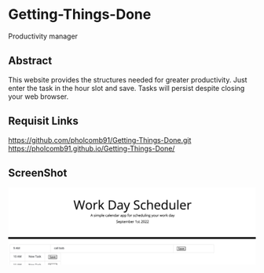 # Getting-Things-Done
Productivity manager


## Abstract
This website provides the structures needed for greater productivity. Just enter the task in the hour slot and save. Tasks will persist despite closing your web browser. 

## Requisit Links
https://github.com/pholcomb91/Getting-Things-Done.git
https://pholcomb91.github.io/Getting-Things-Done/

## ScreenShot

!["Productivity in action"](./GTD%20Screen.png?raw=true "Getting Things Done Image")